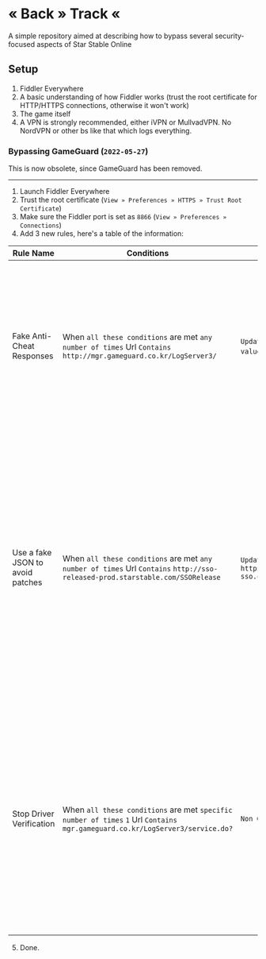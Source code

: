 # « Back » Track «
A simple repository aimed at describing how to bypass several security-focused aspects of Star Stable Online
## Setup
1. Fiddler Everywhere
2. A basic understanding of how Fiddler works (trust the root certificate for HTTP/HTTPS connections, otherwise it won't work)
3. The game itself
4. A VPN is strongly recommended, either iVPN or MullvadVPN. No NordVPN or other bs like that which logs everything.
### Bypassing GameGuard (`2022-05-27`)
This is now obsolete, since GameGuard has been removed.
***
1. Launch Fiddler Everywhere
2. Trust the root certificate (`View » Preferences » HTTPS » Trust Root Certificate`)
3. Make sure the Fiddler port is set as `8866` (`View » Preferences » Connections`)
4. Add 3 new rules, here's a table of the information:

| Rule Name                        | Conditions                                                                                                                     | Actions                                                                          | Purpose                                                                                                                                                                                                                                                                                                                                                                                                                                                            |
|----------------------------------|--------------------------------------------------------------------------------------------------------------------------------|----------------------------------------------------------------------------------|--------------------------------------------------------------------------------------------------------------------------------------------------------------------------------------------------------------------------------------------------------------------------------------------------------------------------------------------------------------------------------------------------------------------------------------------------------------------|
| Fake Anti-Cheat Responses        | When `all these conditions` are met `any number of times` Url `Contains` `http://mgr.gameguard.co.kr/LogServer3/`              | `Update Url` `Append to value` `09`                                              | Appends a value to the URL of the request which should hinder it from gathering accurate enough results (at least from my testing).                                                                                                                                                                                                                                                                                                                                |
| Use a fake JSON to avoid patches | When `all these conditions` are met `any number of times` Url `Contains` `http://sso-released-prod.starstable.com/SSORelease`  | `Update Url` `Set value` `https://dont-play-sso.com/req/latest.json`             | Changes the URL the launcher uses to check for game files in order to stop it from trying to patch them. The external server does not have any game files to serve, this just acts like a dummy end-point.                                                                                                                                                                                                                                                         |
| Stop Driver Verification         | When `all these conditions` are met `specific number of times` `1` Url `Contains` `mgr.gameguard.co.kr/LogServer3/service.do?` | `Non Graceful Close` | This rule is only allowed to be executed once; Cancels (what seems to be like) a rather important web-request which hinders the driver from loading, leaving the memory exposed. |
5. Done.
